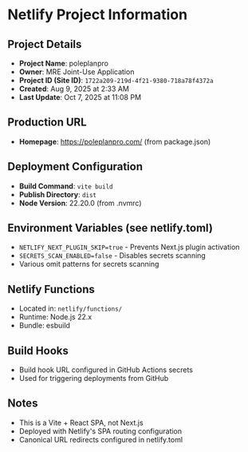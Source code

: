 # Netlify Project Information

## Project Details

- **Project Name**: poleplanpro
- **Owner**: MRE Joint-Use Application
- **Project ID (Site ID)**: `1722a209-219d-4f21-9380-718a78f4372a`
- **Created**: Aug 9, 2025 at 2:33 AM
- **Last Update**: Oct 7, 2025 at 11:08 PM

## Production URL

- **Homepage**: https://poleplanpro.com/ (from package.json)

## Deployment Configuration

- **Build Command**: `vite build`
- **Publish Directory**: `dist`
- **Node Version**: 22.20.0 (from .nvmrc)

## Environment Variables (see netlify.toml)

- `NETLIFY_NEXT_PLUGIN_SKIP=true` - Prevents Next.js plugin activation
- `SECRETS_SCAN_ENABLED=false` - Disables secrets scanning
- Various omit patterns for secrets scanning

## Netlify Functions

- Located in: `netlify/functions/`
- Runtime: Node.js 22.x
- Bundle: esbuild

## Build Hooks

- Build hook URL configured in GitHub Actions secrets
- Used for triggering deployments from GitHub

## Notes

- This is a Vite + React SPA, not Next.js
- Deployed with Netlify's SPA routing configuration
- Canonical URL redirects configured in netlify.toml
